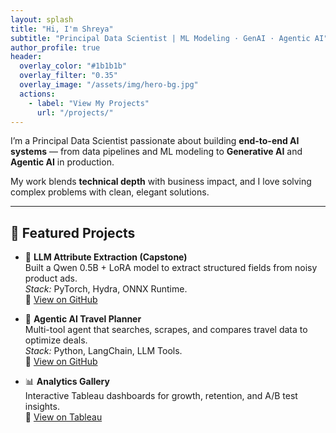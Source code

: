 ```yaml
---
layout: splash
title: "Hi, I'm Shreya"
subtitle: "Principal Data Scientist | ML Modeling · GenAI · Agentic AI"
author_profile: true
header:
  overlay_color: "#1b1b1b"
  overlay_filter: "0.35"
  overlay_image: "/assets/img/hero-bg.jpg"
  actions:
    - label: "View My Projects"
      url: "/projects/"
---
```


I’m a Principal Data Scientist passionate about building **end-to-end AI systems** — from data pipelines and ML modeling to **Generative AI** and **Agentic AI** in production.

My work blends **technical depth** with business impact, and I love solving complex problems with clean, elegant solutions.

---

## 🚀 Featured Projects

- 🧠 **LLM Attribute Extraction (Capstone)**  
  Built a Qwen 0.5B + LoRA model to extract structured fields from noisy product ads.  
  *Stack:* PyTorch, Hydra, ONNX Runtime.  
  🔗 [View on GitHub](#)

- 🤖 **Agentic AI Travel Planner**  
  Multi-tool agent that searches, scrapes, and compares travel data to optimize deals.  
  *Stack:* Python, LangChain, LLM Tools.  
  🔗 [View on GitHub](#)

- 📊 **Analytics Gallery**  
  Interactive Tableau dashboards for growth, retention, and A/B test insights.  
  🔗 [View on Tableau](#)
